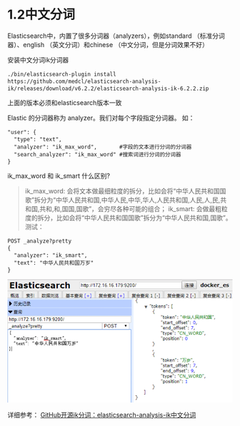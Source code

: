 # 1.2中文分词

Elasticsearch中，内置了很多分词器（analyzers），例如standard （标准分词器）、english （英文分词）和chinese （中文分词，但是分词效果不好）


安装中文分词ik分词器

```
./bin/elasticsearch-plugin install https://github.com/medcl/elasticsearch-analysis-ik/releases/download/v6.2.2/elasticsearch-analysis-ik-6.2.2.zip
```
上面的版本必须和elasticsearch版本一致

Elastic 的分词器称为 analyzer。我们对每个字段指定分词器。
如：

```
"user": {
  "type": "text",
  "analyzer": "ik_max_word",       #字段的文本进行分词的分词器
  "search_analyzer": "ik_max_word" #搜索词进行分词的分词器
}
```


ik_max_word 和 ik_smart 什么区别?
>ik_max_word: 会将文本做最细粒度的拆分，比如会将“中华人民共和国国歌”拆分为“中华人民共和国,中华人民,中华,华人,人民共和国,人民,人,民,共和国,共和,和,国国,国歌”，会穷尽各种可能的组合；
ik_smart: 会做最粗粒度的拆分，比如会将“中华人民共和国国歌”拆分为“中华人民共和国,国歌”。
测试：

```
POST _analyze?pretty
{
  "analyzer": "ik_smart",
  "text": "中华人民共和国万岁"
}
```

![](/assets/18.png)


详细参考：
[GitHub开源ik分词：elasticsearch-analysis-ik中文分词](https://github.com/medcl/elasticsearch-analysis-ik)